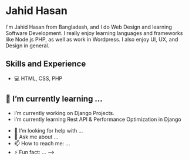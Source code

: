 # Jahid Hasan
I'm Jahid Hasan from Bangladesh, and I do Web Design and learning Software Development. I really enjoy learning languages and frameworks like Node.js PHP, as well as work in Wordpress. I also enjoy UI, UX, and Design in general.

## Skills and Experience
* 💻 HTML, CSS, PHP


## 🌱 I’m currently learning ...
* I’m currently working on Django Projects.
* I’m currently learning Rest API & Performance Optimization in Django


- 🤔 I’m looking for help with ...
- 💬 Ask me about ...
- 📫 How to reach me: ...
- ⚡ Fun fact: ...
-->
